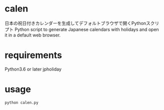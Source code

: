 # calen
日本の祝日付きカレンダーを生成してデフォルトブラウザで開くPythonスクリプト
Python script to generate Japanese calendars with holidays and open it in a default web browser.

# requirements
Python3.6 or later
jpholiday

# usage
`python calen.py`
